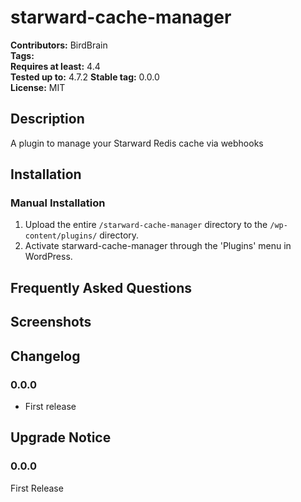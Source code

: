 # starward-cache-manager #
**Contributors:**      BirdBrain  
**Tags:**  
**Requires at least:** 4.4  
**Tested up to:**      4.7.2 
**Stable tag:**        0.0.0  
**License:**           MIT  

## Description ##

A plugin to manage your Starward Redis cache via webhooks

## Installation ##

### Manual Installation ###

1. Upload the entire `/starward-cache-manager` directory to the `/wp-content/plugins/` directory.
2. Activate starward-cache-manager through the 'Plugins' menu in WordPress.

## Frequently Asked Questions ##


## Screenshots ##


## Changelog ##

### 0.0.0 ###
* First release

## Upgrade Notice ##

### 0.0.0 ###
First Release
